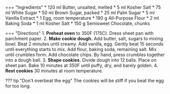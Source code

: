=== "Ingredients"
    * 120 ml Butter, unsalted, melted
    * 5 ml Kosher Salt
    * 75 ml White Sugar
    * 50 ml Brown Sugar, packed
    * 25 ml Palm Sugar
    * 5 ml Vanilla Extract
    * 1 Egg, room temperature
    * 190 g All-Purpose Flour
    * 2 ml Baking Soda
    * 1 ml Kosher Salt
    * 150 g Semisweet Chocolate, chunks

=== "Directions"
    1. **Preheat oven** to 350F (175C). Dress sheet pan with parchment paper.
    2. **Make cookie dough.** Add butter, salt, sugars to mixing bowl. Beat 2 minutes until creamy. Add vanilla, egg. Gently beat 15 seconds until everything starts to mix. Add flour, baking soda, remaining salt. Mix until crumbles form. Add chocolate chips. By hand, press crumbles together into a dough ball.
    3. **Shape cookies.** Divide dough into 12 balls. Place on sheet pan. Bake 10 minutes at 350F until puffy, dry, and barely golden.
    4. **Rest cookies** 30 minutes at room temperature.

??? tip "Don't overbeat the egg"
    The cookies will be stiff if you beat the egg for too long.

[^1]:
    Mostrom, Lindsay. ["The Best Soft Chocolate Chip Cookies."](https://pinchofyum.com/the-best-soft-chocolate-chip-cookies). Pinch of Yum. 11 May 2015. Accessed 2019.
